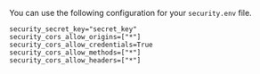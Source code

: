 You can use the following configuration for your `security.env` file.

```
security_secret_key="secret_key"
security_cors_allow_origins=["*"]
security_cors_allow_credentials=True
security_cors_allow_methods=["*"]
security_cors_allow_headers=["*"]
```